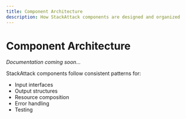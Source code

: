 ```yaml
---
title: Component Architecture
description: How StackAttack components are designed and organized
---
```


# Component Architecture

*Documentation coming soon...*

StackAttack components follow consistent patterns for:

- Input interfaces
- Output structures  
- Resource composition
- Error handling
- Testing